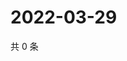 # 2022-03-29

共 0 条

<!-- BEGIN WEIBO -->
<!-- 最后更新时间 Tue Mar 29 2022 10:55:50 GMT+0800 (China Standard Time) -->

<!-- END WEIBO -->
